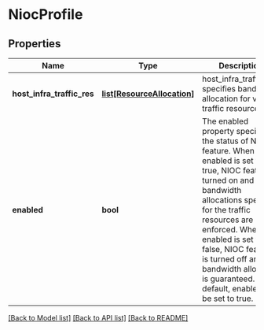# NiocProfile

## Properties
Name | Type | Description | Notes
------------ | ------------- | ------------- | -------------
**host_infra_traffic_res** | [**list[ResourceAllocation]**](ResourceAllocation.md) | host_infra_traffic_res specifies bandwidth allocation for various traffic resources.  | [optional] 
**enabled** | **bool** | The enabled property specifies the status of NIOC feature. When enabled is set to true, NIOC feature is turned on and the bandwidth allocations specified for the traffic resources are enforced. When enabled is set to false, NIOC feature is turned off and no bandwidth allocation is guaranteed. By default, enabled will be set to true.  | [optional] [default to True]

[[Back to Model list]](../README.md#documentation-for-models) [[Back to API list]](../README.md#documentation-for-api-endpoints) [[Back to README]](../README.md)

